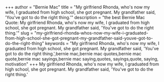 +++
author = "Bernie Mac"
title = "My girlfriend Rhonda, who's now my wife, I graduated from high school, she got pregnant. My grandfather said, 'You've got to do the right thing.'"
description = "the best Bernie Mac Quote: My girlfriend Rhonda, who's now my wife, I graduated from high school, she got pregnant. My grandfather said, 'You've got to do the right thing.'"
slug = "my-girlfriend-rhonda-whos-now-my-wife-i-graduated-from-high-school-she-got-pregnant-my-grandfather-said-youve-got-to-do-the-right-thing"
keywords = "My girlfriend Rhonda, who's now my wife, I graduated from high school, she got pregnant. My grandfather said, 'You've got to do the right thing.',bernie mac,bernie mac quotes,bernie mac quote,bernie mac sayings,bernie mac saying,quotes, sayings,quote, saying, motivation"
+++
My girlfriend Rhonda, who's now my wife, I graduated from high school, she got pregnant. My grandfather said, 'You've got to do the right thing.'
